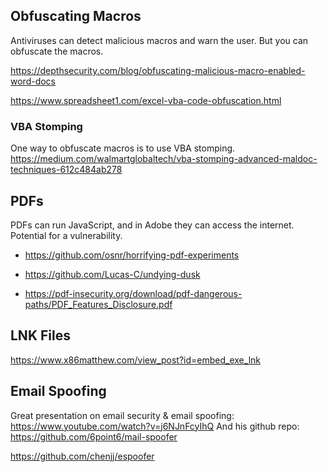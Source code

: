 ## Obfuscating Macros
Antiviruses can detect malicious macros and warn the user. But you can obfuscate the macros.

<https://depthsecurity.com/blog/obfuscating-malicious-macro-enabled-word-docs>

<https://www.spreadsheet1.com/excel-vba-code-obfuscation.html>
### VBA Stomping
One way to obfuscate macros is to use VBA stomping.
<https://medium.com/walmartglobaltech/vba-stomping-advanced-maldoc-techniques-612c484ab278>

## PDFs
PDFs can run JavaScript, and in Adobe they can access the internet. Potential for a vulnerability.

+ <https://github.com/osnr/horrifying-pdf-experiments>

+ <https://github.com/Lucas-C/undying-dusk>

+ <https://pdf-insecurity.org/download/pdf-dangerous-paths/PDF_Features_Disclosure.pdf>

## LNK Files
<https://www.x86matthew.com/view_post?id=embed_exe_lnk>

## Email Spoofing
Great presentation on email security & email spoofing: <https://www.youtube.com/watch?v=j6NJnFcyIhQ>
And his github repo:
<https://github.com/6point6/mail-spoofer>

<https://github.com/chenjj/espoofer>

